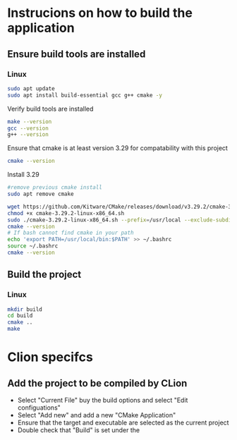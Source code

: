 # Instrucions on how to build the application

## Ensure build tools are installed

### Linux
```bash
sudo apt update
sudo apt install build-essential gcc g++ cmake -y
```
Verify build tools are installed
```bash
make --version
gcc --version
g++ --version
```

Ensure that cmake is at least version 3.29 for compatability with this project
```bash
cmake --version
```

Install 3.29
```bash
#remove previous cmake install
sudo apt remove cmake

wget https://github.com/Kitware/CMake/releases/download/v3.29.2/cmake-3.29.2-linux-x86_64.sh
chmod +x cmake-3.29.2-linux-x86_64.sh
sudo ./cmake-3.29.2-linux-x86_64.sh --prefix=/usr/local --exclude-subdir
cmake --version
# If bash cannot find cmake in your path
echo 'export PATH=/usr/local/bin:$PATH' >> ~/.bashrc
source ~/.bashrc
cmake --version
```


## Build the project

### Linux
```bash
mkdir build
cd build
cmake ..
make
```

# Clion specifcs

## Add the project to be compiled by CLion
- Select "Current File" buy the build options and select "Edit configuations"
- Select "Add new" and add a new "CMake Application"
- Ensure that the target and executable are selected as the current project
- Double check that "Build" is set under the 
